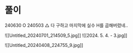 # 풀이


240630 O
240503 △ 다 구하고 마지막에 실수 H를 곱해버렸네..

![[Untitled_20240701_214509_5.jpg]]
![[2024. 5. 4. - 3.jpg]]


![[Untitled_20240408_224755_9.jpg]]